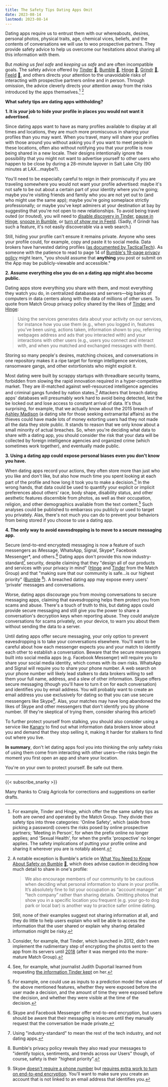 ```yaml
---
title: The Safety Tips Dating Apps Omit
date: 2023-08-14
lastmod: 2023-08-14
---
```


Dating apps require us to entrust them with our whereabouts, desires, personal photos, physical traits, age, chemical vices, beliefs, and the contents of conversations we will use to woo prospective partners. They provide safety advice to help us overcome our hesitations about sharing all this information with them.

But *making us feel safe* and *keeping us safe* and are often incompatible goals. The safety advice offered by [Tinder](https://policies.tinder.com/safety/intl/en/) [📄](dating-tips-archived-2023-08-10/tinder.jpeg), [Bumble](https://bumble.com/en-us/the-buzz/safety) [📄](dating-tips-archived-2023-08-10/bumble.jpeg), [Hinge](https://hingeapp.zendesk.com/hc/en-us/articles/360007194774-Safe-Dating-Advice) [📄](dating-tips-archived-2023-08-10/hinge.jpeg), [Grindr](https://help.grindr.com/hc/en-us/articles/1500009290262-Safety-tips) [📄](dating-tips-archived-2023-08-10/grindr.jpeg), [Feeld](https://support.feeld.co/hc/en-gb/articles/9406785773084-What-do-I-do-if-someone-asks-me-to-continue-the-conversation-in-a-different-app-) [📄](dating-tips-archived-2023-08-10/feeld.jpeg), and others directs your attention to the unavoidable risks of interacting with prospective partners online and in person. Through omission, the advice cleverly directs your attention away from the risks introduced by the apps themselves.[^tinder-hinge-safety-tips] [^safety-tips-bumble]

**What safety tips are dating apps withholding?**

**1. It is *your* job to hide your profile in places you would not want it advertised.**

Since dating apps want to have as many profiles available to display at all times and locations, they are much more promiscuous in sharing your profiles than you may want. When you travel, many will share your profiles with those around you without asking you if you want to meet people in these locations, often also without notifying you that your profile is now being shared in a new locale. Their designs intentionally ignore the possibility that you might not want to advertise yourself to other users who happen to be close by during a 28-minute layover in Salt Lake City (90 minutes at LAX…maybe?).

You'll need to be especially careful to reign in their promiscuity if you are traveling somewhere you would not want your profile advertised: maybe it's not safe to be out about a certain part of your identity where you're going; maybe you're visiting friends and family who you are not yet out to (and who might use the same app); maybe you're going someplace strictly professionally; or maybe you've kept admirers at your destination at bay by suggesting that you're not open to new relationships. To avoid being travel outed (or *trouted*), you will need to [disable discovery in Tinder](https://www.help.tinder.com/hc/en-us/articles/6956972185229-Delete-Your-Tinder-Account), [pause in Hinge](https://hingeapp.zendesk.com/hc/en-us/articles/360012595653-Can-I-temporarily-pause-my-Hinge-account-), [snooze in Bumble](https://bumble.com/en-us/the-buzz/bumble-snooze-mode), or [turn of *show me* in Feeld](https://support.feeld.co/hc/en-gb/articles/9406794134172-How-do-I-hide-my-profile-from-other-Feeld-members-). (Sadly, if Grindr has such a feature, it's not easily discoverable via a web search.)

Still, hiding your profile can't ensure it remains private. Anyone who sees your profile could, for example, copy and paste it to social media. Data brokers have harvested dating profiles ([as documented by TacticalTech](https://datadating.tacticaltech.org/viz)). As someone with the patience to read to page 14 of [Bumble's 19-page privacy policy](BumblePrivacyPolicy.pdf) might learn, "you should assume that **anything** you post or submit on the App may be publicly-viewable and accessible."


**2. Assume everything else you do on a dating app might also become public.**

Dating apps store everything you share with them, and most everything they watch you do, in centralized databases and servers—big banks of computers in data centers along with the data of millions of other users. To quote from Match Group privacy policy shared by the likes of [Tinder](https://policies.tinder.com/privacy/intl/en/) and [Hinge](https://hinge.co/privacy):

> Using the services generates data about your activity on our services, for instance how you use them (e.g., when you logged in, features you’ve been using, actions taken, information shown to you, referring webpages address and ads that you interacted with) and your interactions with other users (e.g., users you connect and interact with, and when you matched and exchanged messages with them).

Storing so many people's desires, matching choices, and conversations in one repository makes it a ripe target for foreign intelligence services, ransomware gangs, and other extortionists who might exploit it.

Most dating were built by scrappy startups with threadbare security teams, forbidden from slowing the rapid innovation required in a hyper-competitive market. They are ill-matched against well-resourced intelligence agencies and criminal gangs funded by nation states.[^security-priorities-at-tinder] Attackers that breach dating apps' databases will presumably work hard to avoid being detected, lest the be locked out and lose access to constant arrival of data. It's thus surprising, for example, that we actually know about the 2015 breach of [Ashley Madison](https://en.wikipedia.org/wiki/Ashley_Madison_data_breach) (a dating site for those seeking extramarital affairs) as the thieves could have made lots of money extorting users had they not made all the data they stole public.  It stands to reason that we only know about a small minority of actual breaches. So, when you're deciding what data to share with a dating app, you should consider the risk that your data will be collected by foreign intelligence agencies and organized crime (which sometimes work together), and eventually made public.

<!-- Sadly, it doesn't have to be this way. If dating apps recognized the possibility that their servers might be breached they could provide better advice and even do more to protect your data. But since the competition all confidently present themselves as secure, it's hard for apps to even bring up the possibility that they might not be perfectly secure. (Perhaps we should call this *toxic appulinity*.) -->

**3. Using a dating app could expose personal biases even you don't know you have.**

When dating apps record your actions, they often store more than just who you like and don't like, but also how much time you spent looking at each part of the profile and how long it took you to make a decision.[^dating-app-records] In the wrong hands, that data could be used to quantify your explicit or implicit preferences about others' race, body shape, disability status, and other aesthetic features discernible from photos, as well as their occupation, religion, and other demographics available from the text content.[^implicit-association-test] Such analyses could be published to embarrass you publicly or used to target you privately. Alas, there's not much you can do to prevent your behaviors from being stored if you choose to use a dating app.

**4. The only way to avoid eavesdropping is to move to a secure messaging app.**

Secure (end-to-end encrypted) messaging is now a feature of such messengers as iMessage, WhatsApp, Signal, Skype*, Facebook Messenger*, and others.[^e2e-optional] Dating apps don't provide this now industry-standard[^industry-standard] security, despite claiming that they "design all of our products and services with your privacy in mind" ([Hinge](https://hinge.co/privacy) and [Tinder](https://policies.tinder.com/privacy/intl/en/) from the Match Group) and that "making sure that our community is safe…is our highest priority" ([Bumble](https://bumble.com/en-us/the-buzz/safety) [^bumble-trends]). A breached dating app may expose every users' 'private' messages and conversations.

Worse, dating apps discourage you from moving conversations to secure messaging apps, claiming that eavesdropping helps them protect you from scams and abuse. There's a touch of truth to this, but dating apps could provide secure messaging and still give you the power to share a conversation's decryption keys when reporting abuse. They could analyze conversations for scams privately, on your device, to warn you about them without sending the data to a server.

Until dating apps offer secure messaging, your only option to prevent eavesdropping is to take your conversations elsewhere. You'll want to be careful about how each messenger expects you and your match to identify each other to establish a conversation. Beware that the secure messengers built into social media apps (e.g. Facebook Messenger) will require you to share your social media identity, which comes with its own risks. WhatsApp and Signal will require you to share your phone number. A web search on your phone number will likely lead stalkers to data brokers willing to sell them your full name, address, and a slew of other information. Skype offers secure messaging (though you'll have to turn it on for each conversation) and identifies you by email address. You will probably want to create an email address you use exclusively for dating so that you can use secure messengers like Skype[^skype]. Alas, your matches may have long abandoned the likes of Skype and other messengers that don't identify you by phone number. (If they're skeptical of trying them, consider sharing this article!)

To further protect yourself from stalking, you should also consider using a service like [Kanary](https://www.kanary.com/) to find out what information data brokers know about you and demand that they stop selling it, making it harder for stalkers to find out where you live.

**In summary**, don't let dating apps fool you into thinking the only safety risks of using them come from interacting with other users—the risks begin the moment you first open an app and share your location.

You're on your own to protect yourself. Be safe out there.

---

{{< subscribe_snarky >}}

Many thanks to Craig Agricola for corrections and suggestions on earlier drafts.


[^tinder-hinge-safety-tips]: For example, Tinder and Hinge, which offer the the same safety tips as both are owned and operated by the Match Group.
    They divide their safety tips into three categories: 'Online Safety', which (aside from picking a password) covers the risks posed by online prospective partners; 'Meeting in Person', for when the prefix online no longer applies; and 'Sexual Health', for when the prefix 'prospective' no longer applies. The safety implications of putting your profile online and sharing it wherever you are is notably absent.

[^safety-tips-bumble]: A notable exception is Bumble's article on [What You Need to Know About Safety on Bumble](https://bumble.com/en-us/the-buzz/safety) [📄](dating-tips-archived-2023-08-10/bumble.jpeg), which does advise caution in deciding how much detail to share in one's profile:
    > We also encourage members of our community to be cautious when deciding what personal information to share in your profile. It’s absolutely fine to list your occupation as “account manager” at “tech company” rather than sharing details. Omitting photos that show you in a specific location you frequent (e.g. your go-to dog park or local bar) is another way to practice safer online dating.
    
    Still, none of their examples suggest not sharing information at all, and they do little to help users explain who will be able to access the information that the user shared or explain why sharing detailed information might be risky.

[^security-priorities-at-tinder]: Consider, for example, that Tinder, which launched in 2012, didn't even implement the rudimentary step of encrypting the photos sent to the app from its servers until [2018](https://www.theverge.com/2018/6/29/17519234/tinder-encrypted-profile-photos-senator-ron-wyden) (after it was merged into the more-mature Match Group).

[^dating-app-records]: See, for example, what journalist Judith Duportail learned from requesting [the information Tinder kept](https://www.theguardian.com/technology/2017/sep/26/tinder-personal-data-dating-app-messages-hacked-sold) on her.

[^implicit-association-test]: For example, one could use as inputs to a prediction model the values of the above mentioned features, whether they were exposed before the user made a decision, and the amount of time they were exposed before the decision, and whether they were visible at the time of the decision.

[^e2e-optional]: Skype and Facebook Messenger offer end-to-end encryption, but users should be aware that their messaging is insecure until they manually request that the conversation be made private.

[^industry-standard]: Using "industry-standard" to mean the rest of the tech industry, and not dating apps.

[^bumble-trends]: Bumble's privacy policy reveals they also read your messages to "identify topics, sentiments, and trends across our Users" though, of course, safety is their "highest priority".

[^skype]: Skype [doesn't require a phone number](https://support.skype.com/en/faq/FA34942/how-are-my-contact-details-used-in-skype) but [requires extra work to turn on end-to-end encryption](https://support.skype.com/en/faq/FA34824/what-are-skype-private-conversations). You'll want to make sure you create an account that is not linked to an email address that identifies you.
